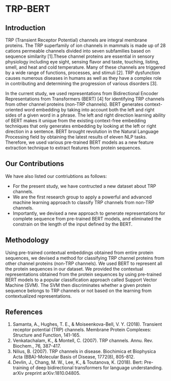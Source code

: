 # TRP-BERT
## Introduction
TRP (Transient Receptor Potential) channels are integral membrane proteins. The TRP superfamily of ion channels in mammals is made up of 28 cations permeable channels divided into seven subfamilies based on sequence similarity [1].These channel proteins are essential in sensory physiology including eye sight, sensing flavor and taste, touching, listing, smell, and heat and cold temperature. Many of these channels are triggered by a wide range of functions, processes, and stimuli [2]. TRP dysfunction causes numerous diseases in humans as well as they have a complex role in contributing and determining the progression of various disorders [3].

In the current study, we used representations from Bidirectional Encoder Representations from Transformers (BERT) [4] for identifying TRP channels from other channel proteins (non-TRP channels). BERT generates context-oriented word embedding by taking into account both the left and right sides of a given word in a phrase. The left and right direction learning ability of BERT makes it unique from the existing context-free embedding techniques that only generates embedding by looking at the left or right direction in a sentence. BERT brought revolution in the Natural Language Processing field by obtaining the latest results of eleven NLP tasks. Therefore, we used various pre-trained BERT models as a new feature extraction technique to extract features from protein sequences.

## Our Contributions
We have also listed our contriubtions as follows:

* For the present study, we have contructed a new dataset about TRP channels.
* We are the first research group to apply a powerful and advanced machine learning approach to classify TRP channels from non-TRP channels.
* Importantly, we devised a new approach to generate representations for complete sequence from pre-trained BERT models, and eliminated the constrain on the length of the input defined by the BERT.

## Methodology
Using pre-trained contextual embeddings obtained from entire protein sequences, we devised a method for classifying TRP channel proteins from other channel proteins (non-TRP channels). We used BERT to represent all the protein sequences in our dataset. We provided the contextual representations obtained from the protein sequences by using pre-trained BERT models to a popular classification approach called Support Vector Machine (SVM). The SVM then discriminates whether a given protein sequence belongs to TRP channels or not based on the learning from contextualized representations.

## References
1. Samanta, A., Hughes, T. E., & Moiseenkova-Bell, V. Y. (2018). Transient receptor potential (TRP) channels. Membrane Protein Complexes: Structure and Function, 141-165.
1. Venkatachalam, K., & Montell, C. (2007). TRP channels. Annu. Rev. Biochem., 76, 387-417.
1. Nilius, B. (2007). TRP channels in disease. Biochimica et Biophysica Acta (BBA)-Molecular Basis of Disease, 1772(8), 805-812.
1. Devlin, J., Chang, M. W., Lee, K., & Toutanova, K. (2018). Bert: Pre-training of deep bidirectional transformers for language understanding. arXiv preprint arXiv:1810.04805.
